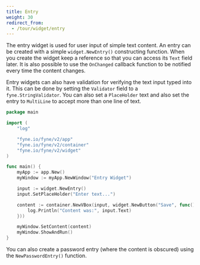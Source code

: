 ```yaml
---
title: Entry
weight: 30
redirect_from:
  - /tour/widget/entry
---
```


The entry widget is used for user input of simple text content.
An entry can be created with a simple `widget.NewEntry()`
constructing function. When you create the widget keep a
reference so that you can access its `Text` field later.
It is also possible to use the `OnChanged` callback function
to be notified every time the content changes.

Entry widgets can also have validation for verifying the text
input typed into it. This can be done by setting the `Validator`
field to a `fyne.StringValidator`. You can also set a `PlaceHolder`
text and also set the entry to `MultiLine` to accept more than one
line of text.

```go
package main

import (
	"log"

	"fyne.io/fyne/v2/app"
	"fyne.io/fyne/v2/container"
	"fyne.io/fyne/v2/widget"
)

func main() {
	myApp := app.New()
	myWindow := myApp.NewWindow("Entry Widget")

	input := widget.NewEntry()
	input.SetPlaceHolder("Enter text...")

	content := container.NewVBox(input, widget.NewButton("Save", func() {
		log.Println("Content was:", input.Text)
	}))

	myWindow.SetContent(content)
	myWindow.ShowAndRun()
}
```

You can also create a password entry (where the content is
obscured) using the `NewPasswordEntry()` function.
